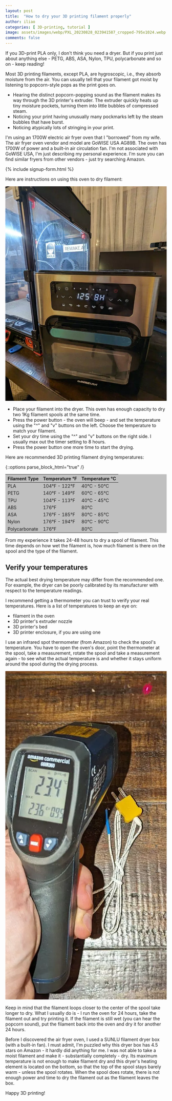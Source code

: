 ```yaml
---
layout: post
title:  "How to dry your 3D printing filament properly"
author: iliao
categories: [ 3D-printing, tutorial ]
image: assets/images/webp/PXL_20230828_023941587_cropped-795x1024.webp
comments: false
---
```

If you 3D-print PLA only, I don't think you need a dryer. But if you print just about anything else - PETG, ABS, ASA, Nylon, TPU, polycarbonate and so on - keep reading!

Most 3D printing filaments, except PLA, are hygroscopic, i.e., they absorb moisture from the air. You can usually tell that your filament got moist by listening to popcorn-style pops
as the print goes on.

- Hearing the distinct popcorn-popping sound as the filament makes its way through the 3D printer's extruder. The extruder quickly heats up tiny moisture pockets, turning them into little bubbles of compressed steam.
- Noticing your print having unusually many pockmarks left by the steam bubbles that have burst.
- Noticing atypically lots of stringing in your print.

I'm using an 1700W electric air fryer oven that I "borrowed" from my wife. The air fryer oven vendor and model are GoWISE USA AG89B. The oven has 1700W of power and a built-in air circulation fan. I'm not associated with GoWISE USA, I'm just describing my personal experience. I'm sure you can find similar fryers from other vendors - just try searching Amazon.

{% include signup-form.html %}

Here are instructions on using this oven to dry filament:

![The air fryer oven set at 125ºF](/assets/images/webp/PXL_20230828_024221446-771x1024.webp)

- Place your filament into the dryer. This oven has enough capacity to dry two 1Kg filament spools at the same time. 
- Press the power button - the oven will beep - and set the temperature using the "^" and "v" buttons on the left. Choose the temperature to match your filament.
- Set your dry time using the "^" and "v" buttons on the right side. I usually max out the timer setting to 8 hours.
- Press the power button one more time to start the drying.

Here are recommended 3D printing filament drying temperatures:

{::options parse_block_html="true" /}
<div style="background-color: silver; width: 100%;">
<style>
    table {
    width: 100%;
    }
</style>

| Filament Type | Temperature °F | Temperature °C |
|:--------|:--------|:--------|
| PLA | 104°F - 122°F | 40°C - 50°C |
| PETG | 140°F - 149°F | 60°C - 65°C |
| TPU | 104°F - 113°F | 40°C - 45°C |
| ABS | 176°F | 80°C |
| ASA | 176°F - 185°F | 80°C - 85°C |
| Nylon | 176°F - 194°F | 80°C - 90°C |
| Polycarbonate | 176°F | 80°C |

</div>
<p></p>
From my experience it takes 24-48 hours to dry a spool of filament. This time depends on how wet the filament is, how much filament is there on the spool and the type of the filament.

## Verify your temperatures

The actual best drying temperature may differ from the recommended one. For example, the dryer can be poorly calibrated by its manufacturer with respect to the temperature readings.

I recommend getting a thermometer you can trust to verify your real temperatures. Here is a list of temperatures to keep an eye on:
- filament in the oven
- 3D printer's extruder nozzle
- 3D printer's bed
- 3D printer enclosure, if you are using one

I use an infrared spot thermometer (from Amazon) to check the spool's temperature. You have to open the oven's door, point the thermometer at the spool, take a measurement, rotate the spool and take a measurement again - to see what the actual temperature is and whether it stays uniform around the spool during the drying process.

![My table's surface temperature is 23.4 degrees Celsius according to this infrared handheld temperature sensor](/assets/images/webp/infrared-thermometer-504x1024.webp)

Keep in mind that the filament loops closer to the center of the spool take longer to dry. What I usually do is - I run the oven for 24 hours, take the filament out and try printing it. If the filament is still wet (you can hear the popcorn sound), put the filament back into the oven and dry it for another 24 hours.

Before I discovered the air fryer oven, I used a SUNLU filament dryer box (with a built-in fan). I must admit, I'm puzzled why this dryer box has 4.5 stars on Amazon - it hardly did anything for me. I was not able to take a moist filament and make it - substantially completely - dry. Its maximum temperature is not enough to make filament dry and this dryer's heating element is located on the bottom, so that the top of the spool stays barely warm - unless the spool rotates. When the spool does rotate, there is not enough power and time to dry the filament out as the filament leaves the box.

Happy 3D printing!